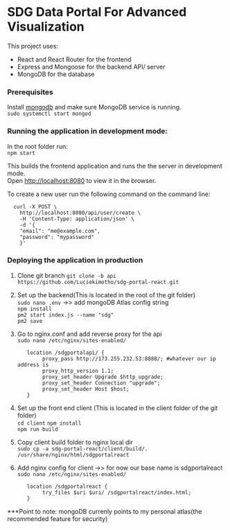
# SDG Data Portal For Advanced Visualization 

This project uses: 
- React and React Router for the frontend
- Express and Mongoose for the backend API/ server
- MongoDB for the database

### Prerequisites
Install [mongodb](https://docs.mongodb.com/manual/tutorial/install-mongodb-on-ubuntu/) and make sure MongoDB service is running. <br>
     `sudo systemctl start mongod`
    
### Running the application in development mode:
In the root folder run: <br>
     `npm start`

This builds the frontend application and runs the the server in development mode.<br />
Open [http://localhost:8080](http://localhost:8080) to view it in the browser.

To create a new user run the following command on the command line: <br>

      curl -X POST \
        http://localhost:8080/api/user/create \ 
        -H 'Content-Type: application/json' \
        -d '{
        "email": "me@example.com",
        "password": "mypassword"
        }' 


### Deploying the application in production
1. Clone git branch
`git clone -b api https://github.com/Luciekimotho/sdg-portal-react.git`

2. Set up the backend(This is located in the root of the git folder) <br>
`sudo nano .env`  ->>  add mongoDB Atlas config string <br>
`npm install` <br>
`pm2 start index.js --name "sdg"` <br>
`pm2 save` <br>

3. Go to nginx.conf and add reverse proxy for the api <br>
`sudo nano /etc/nginx/sites-enabled/` <br>

          location /sdgportalapi/ {
               proxy_pass http://173.255.232.53:8888/; #whatever our ip address is
               proxy_http_version 1.1;
               proxy_set_header Upgrade $http_upgrade;
               proxy_set_header Connection "upgrade";
               proxy_set_header Host $host;   
          } 


3. Set up the front end client (This is located in the client folder of the git folder) <br>
`cd client`
`npm install ` <br>
`npm run build` <br>

4. Copy client build folder to nginx local dir <br>
`sudo cp -a sdg-portal-react/client/build/. /usr/share/nginx/html/sdgportalreact` <br>

5. Add nginx config for client ->> for now our base name is sdgportalreact <br>
`sudo nano /etc/nginx/sites-enabled/` <br>

          location /sdgportalreact {
               try_files $uri $uri/ /sdgportalreact/index.html;        
          }

***Point to note: mongoDB currenly points to my personal atlas(the recommended feature for security)
